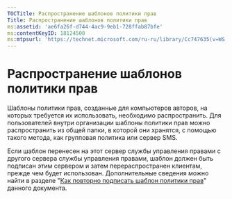 ```yaml
---
TOCTitle: Распространение шаблонов политики прав
Title: Распространение шаблонов политики прав
ms:assetid: 'ae6fa26f-d744-4ac9-9eb1-728ffab87bfe'
ms:contentKeyID: 18124500
ms:mtpsurl: 'https://technet.microsoft.com/ru-ru/library/Cc747635(v=WS.10)'
---
```


Распространение шаблонов политики прав
======================================

Шаблоны политики прав, созданные для компьютеров авторов, на которых требуется их использовать, необходимо распространить. Для пользователей внутри организации шаблоны политики прав можно распространить из общей папки, в которой они хранятся, с помощью такого метода, как групповая политика или сервер SMS.

Если шаблон перенесен на этот сервер службы управления правами с другого сервера службы управления правами, шаблон должен быть подписан этим сервером и затем перераспространен клиентам, прежде чем будет использован. Дополнительные сведения можно найти в разделе "[Как повторно подписать шаблон политики прав](https://technet.microsoft.com/bf705953-1df6-46b2-9d34-66410e3b25d1)" данного документа.
